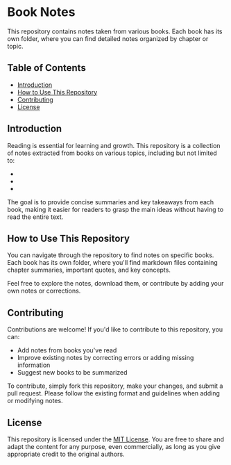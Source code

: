 # Book Notes

This repository contains notes taken from various books. Each book has its own folder, where you can find detailed notes organized by chapter or topic.

## Table of Contents

- [Introduction](#introduction)
- [How to Use This Repository](#how-to-use-this-repository)
- [Contributing](#contributing)
- [License](#license)

## Introduction

Reading is essential for learning and growth. This repository is a collection of notes extracted from books on various topics, including but not limited to:

-
-
-

The goal is to provide concise summaries and key takeaways from each book, making it easier for readers to grasp the main ideas without having to read the entire text.

## How to Use This Repository

You can navigate through the repository to find notes on specific books. Each book has its own folder, where you'll find markdown files containing chapter summaries, important quotes, and key concepts.

Feel free to explore the notes, download them, or contribute by adding your own notes or corrections.

## Contributing

Contributions are welcome! If you'd like to contribute to this repository, you can:

- Add notes from books you've read
- Improve existing notes by correcting errors or adding missing information
- Suggest new books to be summarized

To contribute, simply fork this repository, make your changes, and submit a pull request. Please follow the existing format and guidelines when adding or modifying notes.

## License

This repository is licensed under the [MIT License](License).
You are free to share and adapt the content for any purpose, even commercially, as long as you give appropriate credit to the original authors.
